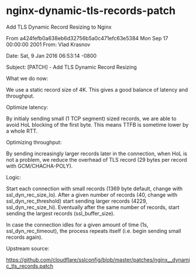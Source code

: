 # nginx-dynamic-tls-records-patch
Add TLS Dynamic Record Resizing to Nginx

From a424fefb0a638eb6d32756b5a0c471efc63e5384 Mon Sep 17 00:00:00 2001
From: Vlad Krasnov

Date: Sat, 9 Jan 2016 06:53:14 -0800

Subject: [PATCH] - Add TLS Dynamic Record Resizing



What we do now:

We use a static record size of 4K. This gives a good balance of latency and
throughput.



Optimize latency:

By initialy sending small (1 TCP segment) sized records, we are able to avoid
HoL blocking of the first byte. This means TTFB is sometime lower by a whole
RTT.



Optimizing throughput:

By sending increasingly larger records later in the connection, when HoL is not
a problem, we reduce the overhead of TLS record (29 bytes per record with
GCM/CHACHA-POLY).



Logic:

Start each connection with small records (1369 byte default, change with
ssl_dyn_rec_size_lo). After a given number of records (40, change with
ssl_dyn_rec_threshold) start sending larger records (4229, ssl_dyn_rec_size_hi).
Eventually after the same number of records, start sending the largest records
(ssl_buffer_size).

In case the connection idles for a given amount of time (1s,
ssl_dyn_rec_timeout), the process repeats itself (i.e. begin sending small
records again).



Upstream source:

https://github.com/cloudflare/sslconfig/blob/master/patches/nginx__dynamic_tls_records.patch
